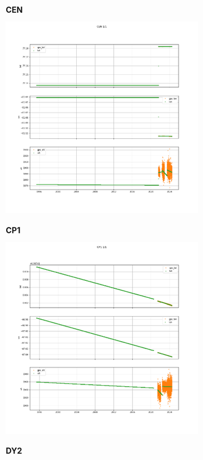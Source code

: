 ## CEN
![CEN](../figures/GPS/sites/CEN_0.png)
 
## CP1
![CP1](../figures/GPS/sites/CP1_0.png)
 
## DY2
